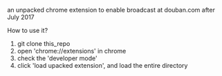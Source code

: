 an unpacked chrome extension to enable broadcast at douban.com after July 2017

How to use it?
1) git clone this_repo
2) open 'chrome://extensions' in chrome
3) check the 'developer mode'
4) click 'load upacked extension', and load the entire directory